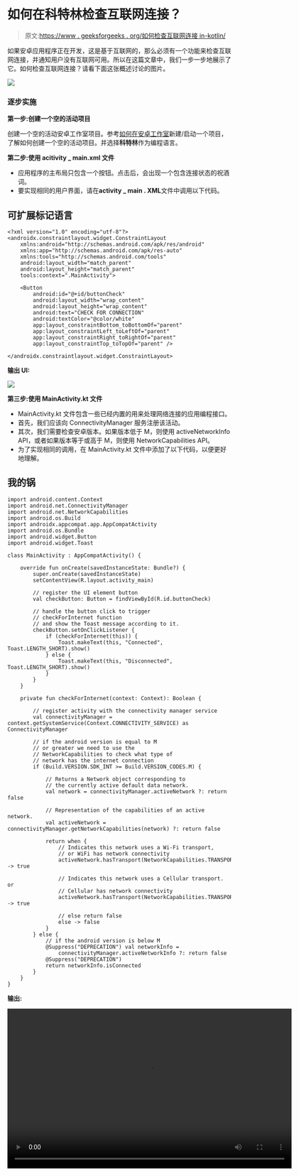 # 如何在科特林检查互联网连接？

> 原文:[https://www . geeksforgeeks . org/如何检查互联网连接 in-kotlin/](https://www.geeksforgeeks.org/how-to-check-internet-connection-in-kotlin/)

如果安卓应用程序正在开发，这是基于互联网的，那么必须有一个功能来检查互联网连接，并通知用户没有互联网可用。所以在这篇文章中，我们一步一步地展示了它。如何检查互联网连接？请看下面这张概述讨论的图片。

![](img/66d5344358fc897ce1cf4c73240fde18.png)

### 逐步实施

**第一步:创建一个空的活动项目**

创建一个空的活动安卓工作室项目。参考[如何在安卓工作室](https://www.geeksforgeeks.org/android-how-to-create-start-a-new-project-in-android-studio/)新建/启动一个项目，了解如何创建一个空的活动项目。并选择**科特林**作为编程语言。

**第二步:使用 acitivity _ main.xml 文件**

*   应用程序的主布局只包含一个按钮。点击后，会出现一个包含连接状态的祝酒词。
*   要实现相同的用户界面，请在**activity _ main . XML**文件中调用以下代码。

## 可扩展标记语言

```
<?xml version="1.0" encoding="utf-8"?>
<androidx.constraintlayout.widget.ConstraintLayout
    xmlns:android="http://schemas.android.com/apk/res/android"
    xmlns:app="http://schemas.android.com/apk/res-auto"
    xmlns:tools="http://schemas.android.com/tools"
    android:layout_width="match_parent"
    android:layout_height="match_parent"
    tools:context=".MainActivity">

    <Button
        android:id="@+id/buttonCheck"
        android:layout_width="wrap_content"
        android:layout_height="wrap_content"
        android:text="CHECK FOR CONNECTION"
        android:textColor="@color/white"
        app:layout_constraintBottom_toBottomOf="parent"
        app:layout_constraintLeft_toLeftOf="parent"
        app:layout_constraintRight_toRightOf="parent"
        app:layout_constraintTop_toTopOf="parent" />

</androidx.constraintlayout.widget.ConstraintLayout>
```

**输出 UI:**

![](img/9dcc8506fe0abe4fb6d3bbb69121d7de.png)

**第三步:使用 MainActivity.kt 文件**

*   MainActivity.kt 文件包含一些已经内置的用来处理网络连接的应用编程接口。
*   首先，我们应该向 ConnectivityManager 服务注册该活动。
*   其次，我们需要检查安卓版本。如果版本低于 M，则使用 activeNetworkInfo API，或者如果版本等于或高于 M，则使用 NetworkCapabilities API。
*   为了实现相同的调用，在 MainActivity.kt 文件中添加了以下代码，以便更好地理解。

## 我的锅

```
import android.content.Context
import android.net.ConnectivityManager
import android.net.NetworkCapabilities
import android.os.Build
import androidx.appcompat.app.AppCompatActivity
import android.os.Bundle
import android.widget.Button
import android.widget.Toast

class MainActivity : AppCompatActivity() {

    override fun onCreate(savedInstanceState: Bundle?) {
        super.onCreate(savedInstanceState)
        setContentView(R.layout.activity_main)

        // register the UI element button
        val checkButton: Button = findViewById(R.id.buttonCheck)

        // handle the button click to trigger
        // checkForInternet function
        // and show the Toast message according to it.
        checkButton.setOnClickListener {
            if (checkForInternet(this)) {
                Toast.makeText(this, "Connected", Toast.LENGTH_SHORT).show()
            } else {
                Toast.makeText(this, "Disconnected", Toast.LENGTH_SHORT).show()
            }
        }
    }

    private fun checkForInternet(context: Context): Boolean {

        // register activity with the connectivity manager service
        val connectivityManager = context.getSystemService(Context.CONNECTIVITY_SERVICE) as ConnectivityManager

        // if the android version is equal to M
        // or greater we need to use the
        // NetworkCapabilities to check what type of
        // network has the internet connection
        if (Build.VERSION.SDK_INT >= Build.VERSION_CODES.M) {

            // Returns a Network object corresponding to 
            // the currently active default data network.
            val network = connectivityManager.activeNetwork ?: return false

            // Representation of the capabilities of an active network.
            val activeNetwork = connectivityManager.getNetworkCapabilities(network) ?: return false

            return when {
                // Indicates this network uses a Wi-Fi transport,
                // or WiFi has network connectivity
                activeNetwork.hasTransport(NetworkCapabilities.TRANSPORT_WIFI) -> true

                // Indicates this network uses a Cellular transport. or 
                // Cellular has network connectivity
                activeNetwork.hasTransport(NetworkCapabilities.TRANSPORT_CELLULAR) -> true

                // else return false
                else -> false
            }
        } else {
            // if the android version is below M
            @Suppress("DEPRECATION") val networkInfo =
                connectivityManager.activeNetworkInfo ?: return false
            @Suppress("DEPRECATION")
            return networkInfo.isConnected
        }
    }
}
```

**输出:**

<video class="wp-video-shortcode" id="video-644412-1" width="640" height="360" preload="metadata" controls=""><source type="video/mp4" src="https://media.geeksforgeeks.org/wp-content/uploads/20210713195911/Untitled.mp4?_=1">[https://media.geeksforgeeks.org/wp-content/uploads/20210713195911/Untitled.mp4](https://media.geeksforgeeks.org/wp-content/uploads/20210713195911/Untitled.mp4)</video>